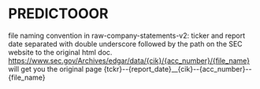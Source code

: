 # PREDICTOOOR
file naming convention in raw-company-statements-v2:
ticker and report date separated with double underscore followed by the path on the SEC website to the original html doc.
https://www.sec.gov/Archives/edgar/data/{cik}/{acc_number}/{file_name} will get you the original page
{tckr}--{report_date}__{cik}--{acc_number}--{file_name}